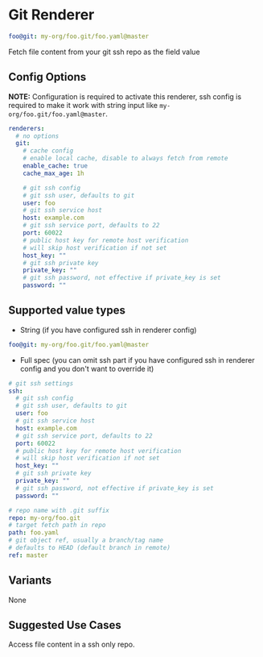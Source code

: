 # Git Renderer

```yaml
foo@git: my-org/foo.git/foo.yaml@master
```

Fetch file content from your git ssh repo as the field value

## Config Options

__NOTE:__ Configuration is required to activate this renderer, ssh config is required to make it work with string input like `my-org/foo.git/foo.yaml@master`.

```yaml
renderers:
  # no options
  git:
    # cache config
    # enable local cache, disable to always fetch from remote
    enable_cache: true
    cache_max_age: 1h

    # git ssh config
    # git ssh user, defaults to git
    user: foo
    # git ssh service host
    host: example.com
    # git ssh service port, defaults to 22
    port: 60022
    # public host key for remote host verification
    # will skip host verification if not set
    host_key: ""
    # git ssh private key
    private_key: ""
    # git ssh password, not effective if private_key is set
    password: ""
```

## Supported value types

- String (if you have configured ssh in renderer config)

```yaml
foo@git: my-org/foo.git/foo.yaml@master
```

- Full spec (you can omit ssh part if you have configured ssh in renderer config and you don't want to override it)

```yaml
# git ssh settings
ssh:
  # git ssh config
  # git ssh user, defaults to git
  user: foo
  # git ssh service host
  host: example.com
  # git ssh service port, defaults to 22
  port: 60022
  # public host key for remote host verification
  # will skip host verification if not set
  host_key: ""
  # git ssh private key
  private_key: ""
  # git ssh password, not effective if private_key is set
  password: ""

# repo name with .git suffix
repo: my-org/foo.git
# target fetch path in repo
path: foo.yaml
# git object ref, usually a branch/tag name
# defaults to HEAD (default branch in remote)
ref: master
```

## Variants

None

## Suggested Use Cases

Access file content in a ssh only repo.

